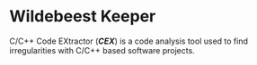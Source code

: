 # Wildebeest Keeper
C/C++ Code EXtractor (***CEX***) is a code analysis tool used to find irregularities with C/C++ based software
projects.